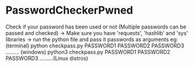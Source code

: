 # PasswordCheckerPwned
 Check if your password has been used or not (Multiple passwords can be passed and checked)
-> Make sure you have 'requests', 'hashlib' and 'sys' libraries
-> run the python file and pass it passwords as arguments 
eg: (terminal)
python checkpass.py PASSWORD1 PASSWORD2 PASSWORD3 ......... (windows)
python3 checkpass.py PASSWORD1 PASSWORD2 PASSWORD3 .........(Linux distros)


